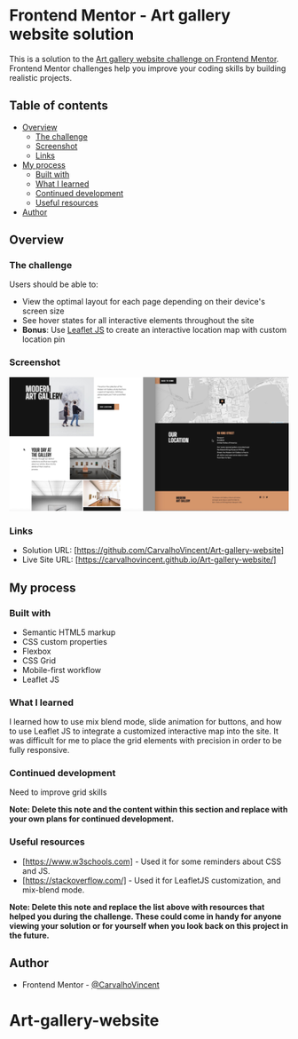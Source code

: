 # Frontend Mentor - Art gallery website solution

This is a solution to the [Art gallery website challenge on Frontend Mentor](https://www.frontendmentor.io/challenges/art-gallery-website-yVdrZlxyA). Frontend Mentor challenges help you improve your coding skills by building realistic projects. 

## Table of contents

- [Overview](#overview)
  - [The challenge](#the-challenge)
  - [Screenshot](#screenshot)
  - [Links](#links)
- [My process](#my-process)
  - [Built with](#built-with)
  - [What I learned](#what-i-learned)
  - [Continued development](#continued-development)
  - [Useful resources](#useful-resources)
- [Author](#author)


## Overview

### The challenge

Users should be able to:

- View the optimal layout for each page depending on their device's screen size
- See hover states for all interactive elements throughout the site
- **Bonus**: Use [Leaflet JS](https://leafletjs.com/) to create an interactive location map with custom location pin

### Screenshot

![](./screenshot.jpg)


### Links

- Solution URL: [https://github.com/CarvalhoVincent/Art-gallery-website]
- Live Site URL: [https://carvalhovincent.github.io/Art-gallery-website/]

## My process

### Built with

- Semantic HTML5 markup
- CSS custom properties
- Flexbox
- CSS Grid
- Mobile-first workflow
- Leaflet JS


### What I learned

I learned how to use mix blend mode, slide animation for buttons, and how to use Leaflet JS to integrate a customized interactive map into the site.
It was difficult for me to place the grid elements with precision in order to be fully responsive.

### Continued development

Need to improve grid skills

**Note: Delete this note and the content within this section and replace with your own plans for continued development.**

### Useful resources

- [https://www.w3schools.com] - Used it for some reminders about CSS and JS.
- [https://stackoverflow.com/] - Used it for LeafletJS customization, and mix-blend mode.

**Note: Delete this note and replace the list above with resources that helped you during the challenge. These could come in handy for anyone viewing your solution or for yourself when you look back on this project in the future.**

## Author

- Frontend Mentor - [@CarvalhoVincent](https://www.frontendmentor.io/profile/CarvalhoVincent)


# Art-gallery-website
